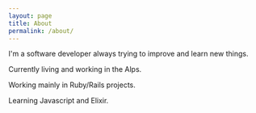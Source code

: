 ```yaml
---
layout: page
title: About
permalink: /about/
---
```


I'm a software developer always trying to improve and learn new things.

Currently living and working in the Alps.

Working mainly in Ruby/Rails projects.

Learning Javascript and Elixir.
